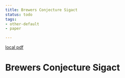 ```yaml
---
title: Brewers Conjecture Sigact
status: todo
tags:
- other-default
- paper

---
```


[local pdf](../../../pdfs/brewers-conjecture-sigact.pdf)

# Brewers Conjecture Sigact
